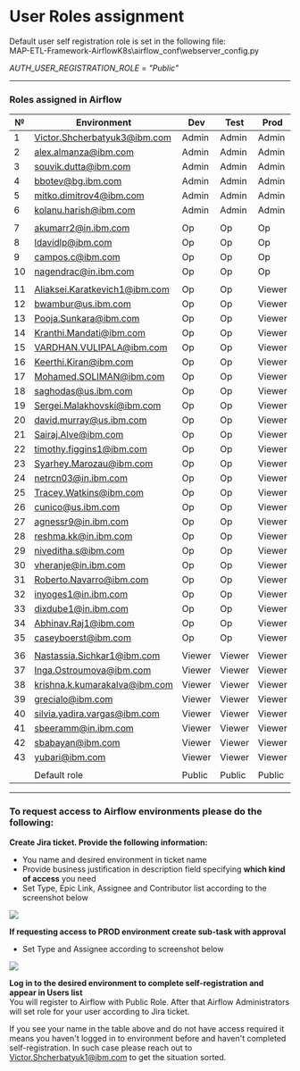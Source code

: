 # User Roles assignment

Default user self registration role is set in the following file:\
MAP-ETL-Framework-AirflowK8s\airflow_conf\webserver_config.py

_AUTH_USER_REGISTRATION_ROLE_ = _"Public"_

---
### Roles assigned in Airflow
| № | Environment |	Dev | Test | Prod |
| --- | --- | --- | --- | --- |
| 1 | Victor.Shcherbatyuk3@ibm.com | Admin | Admin | Admin |
| 2 | alex.almanza@ibm.com | Admin | Admin | Admin |
| 3 | souvik.dutta@ibm.com | Admin | Admin | Admin |
| 4 | bbotev@bg.ibm.com | Admin | Admin | Admin |
| 5 | mitko.dimitrov4@ibm.com | Admin | Admin | Admin |
| 6 | kolanu.harish@ibm.com | Admin | Admin | Admin |
| | | | | |
| 7 | akumarr2@in.ibm.com | Op | Op | Op |
| 8 | ldavidlp@ibm.com | Op | Op | Op |
| 9 | campos.c@ibm.com | Op | Op | Op |
| 10 | nagendrac@in.ibm.com | Op | Op | Op |
| | | | | |
| 11 | Aliaksei.Karatkevich1@ibm.com | Op | Op | Viewer |
| 12 | bwambur@us.ibm.com | Op | Op | Viewer |
| 13 | Pooja.Sunkara@ibm.com | Op | Op | Viewer |
| 14 | Kranthi.Mandati@ibm.com | Op | Op | Viewer |
| 15 | VARDHAN.VULIPALA@ibm.com | Op | Op | Viewer |
| 16 | Keerthi.Kiran@ibm.com | Op | Op | Viewer |
| 17 | Mohamed.SOLIMAN@ibm.com | Op | Op | Viewer |
| 18 | saghodas@us.ibm.com | Op | Op | Viewer |
| 19 | Sergei.Malakhovski@ibm.com | Op | Op | Viewer |
| 20 | david.murray@us.ibm.com | Op | Op | Viewer |
| 21 | Sairaj.Alve@ibm.com | Op | Op | Viewer |
| 22 | timothy.figgins1@ibm.com | Op | Op | Viewer |
| 23 | Syarhey.Marozau@ibm.com | Op | Op | Viewer |
| 24 | netrcn03@in.ibm.com | Op | Op | Viewer |
| 25 | Tracey.Watkins@ibm.com | Op | Op | Viewer |
| 26 | cunico@us.ibm.com | Op | Op | Viewer |
| 27 | agnessr9@in.ibm.com | Op | Op | Viewer |
| 28 | reshma.kk@in.ibm.com | Op | Op | Viewer |
| 29 | niveditha.s@ibm.com | Op | Op | Viewer |
| 30 | vheranje@in.ibm.com | Op | Op | Viewer |
| 31 | Roberto.Navarro@ibm.com | Op | Op | Viewer |
| 32 | inyoges1@in.ibm.com | Op | Op | Viewer |
| 33 | dixdube1@in.ibm.com | Op | Op | Viewer |
| 34 | Abhinav.Raj1@ibm.com | Op | Op | Viewer |
| 35 | caseyboerst@ibm.com | Op | Op | Viewer |
| | | | | |
| 36 | Nastassia.Sichkar1@ibm.com | Viewer | Viewer | Viewer |
| 37 | Inga.Ostroumova@ibm.com | Viewer | Viewer | Viewer |
| 38 | krishna.k.kumarakalva@ibm.com | Viewer | Viewer | Viewer |
| 39 | grecialo@ibm.com | Viewer | Viewer | Viewer |
| 40 | silvia.yadira.vargas@ibm.com | Viewer | Viewer | Viewer |
| 41 | sbeeramm@in.ibm.com | Viewer | Viewer | Viewer |
| 42 | sbabayan@ibm.com | Viewer | Viewer | Viewer |
| 43 | yubari@ibm.com | Viewer | Viewer | Viewer |
| | | | | |
| | Default role | Public | Public | Public |

---
### To request access to Airflow environments please do the following:

**Create Jira ticket. Provide the following information:**
- You name and desired environment in ticket name
- Provide business justification in description field specifying **which kind of access** you need
- Set Type, Epic Link, Assignee and Contributor list according to the screenshot below

<img src="https://github.ibm.com/CIO-MAP/MAP-ETL-Framework-AirflowK8s/blob/master/docs/pics/3_1.jpg">

**If requesting access to PROD environment create sub-task with approval**
- Set Type and Assignee according to screenshot below

<img src="https://github.ibm.com/CIO-MAP/MAP-ETL-Framework-AirflowK8s/blob/master/docs/pics/3_2.jpg">

**Log in to the desired environment to complete self-registration and appear in Users list**\
You will register to Airflow with Public Role. After that Airflow Administrators will set role for your user according to Jira ticket.

If you see your name in the table above and do not have access required it means you haven't logged in to environment before and haven't completed self-registration. In such case please reach out to Victor.Shcherbatyuk1@ibm.com to get the situation sorted.
